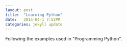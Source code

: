 ```yaml
---
layout: post
title:  "Learning Python"
date:   2014-04-1 7:52PM
categories: jekyll update
---
```


Following the examples used in "Programming Python".


[jekyll]:    http://jekyllrb.com
